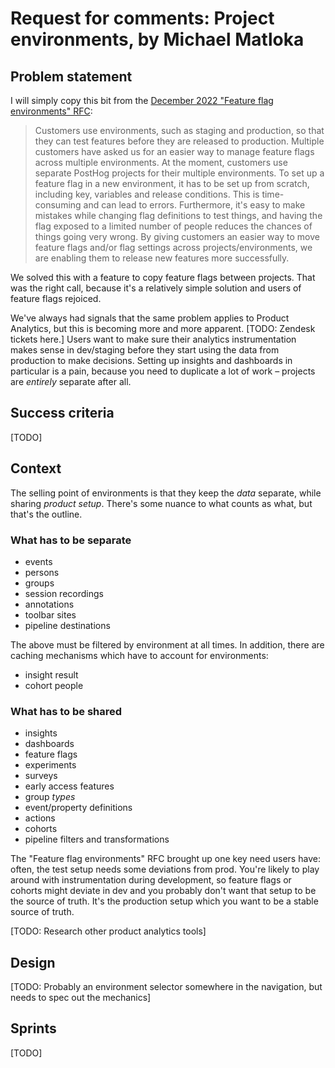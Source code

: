 # Request for comments: Project environments, by Michael Matloka

## Problem statement

I will simply copy this bit from the [December 2022 "Feature flag environments" RFC](https://github.com/PostHog/product-internal/blob/main/requests-for-comments/2022-12-08-feature-flag-environments.md#221115---rfc-feature-flag-environments):

> Customers use environments, such as staging and production, so that they can test features before they are released to production. Multiple customers have asked us for an easier way to manage feature flags across multiple environments. At the moment, customers use separate PostHog projects for their multiple environments. To set up a feature flag in a new environment, it has to be set up from scratch, including key, variables and release conditions. This is time-consuming and can lead to errors.
> Furthermore, it's easy to make mistakes while changing flag definitions to test things, and having the flag exposed to a limited number of people reduces the chances of things going very wrong. By giving customers an easier way to move feature flags and/or flag settings across projects/environments, we are enabling them to release new features more successfully.

We solved this with a feature to copy feature flags between projects. That was the right call, because it's a relatively simple solution and users of feature flags rejoiced.

We've always had signals that the same problem applies to Product Analytics, but this is becoming more and more apparent. [TODO: Zendesk tickets here.] Users want to make sure their analytics instrumentation makes sense in dev/staging before they start using the data from production to make decisions. Setting up insights and dashboards in particular is a pain, because you need to duplicate a lot of work – projects are _entirely_ separate after all.

## Success criteria

[TODO]

## Context

The selling point of environments is that they keep the _data_ separate, while sharing _product setup_. There's some nuance to what counts as what, but that's the outline.

### What has to be separate

- events
- persons
- groups
- session recordings
- annotations
- toolbar sites
- pipeline destinations

The above must be filtered by environment at all times. In addition, there are caching mechanisms which have to account for environments:
- insight result
- cohort people

### What has to be shared

- insights
- dashboards
- feature flags
- experiments
- surveys
- early access features
- group _types_
- event/property definitions
- actions
- cohorts
- pipeline filters and transformations

The "Feature flag environments" RFC brought up one key need users have: often, the test setup needs some deviations from prod. You're likely to play around with instrumentation during development, so feature flags or cohorts might deviate in dev and you probably don't want that setup to be the source of truth. It's the production setup which you want to be a stable source of truth.

[TODO: Research other product analytics tools]

## Design 

[TODO: Probably an environment selector somewhere in the navigation, but needs to spec out the mechanics]

## Sprints

[TODO]
